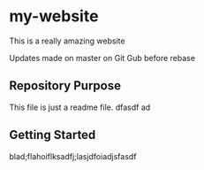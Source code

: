 # my-website

This is a really amazing website

Updates made on master on Git Gub before rebase


## Repository Purpose

This file is just a readme file.
dfasdf ad 

## Getting Started

blad;flahoiflksadfj;lasjdfoiadjsfasdf
